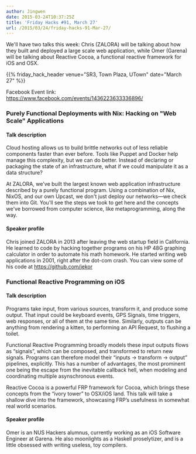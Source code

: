 ```yaml
---
author: Jingwen
date: 2015-03-24T10:37:25Z
title: 'Friday Hacks #91, March 27'
url: /2015/03/24/friday-hacks-91-Mar-27/
---
```


We'll have two talks this week: Chris (ZALORA) will be talking about how
they built and deployed a large scale web application, while Omer (Garena) will
be talking about Reactive Cocoa, a functional reactive framework for iOS and
OSX.

{{% friday_hack_header venue="SR3, Town Plaza, UTown" date="March 27" %}}

Facebook Event link: https://www.facebook.com/events/1436223633336896/

### Purely Functional Deployments with Nix: Hacking on "Web Scale" Applications
 
#### Talk description

Cloud hosting allows us to build brittle networks out of less reliable components faster than ever before. Tools like Puppet and Docker help manage this complexity, but we can do better. Instead of declaring or packaging the state of an infrastructure, what if we could manipulate it as a data structure?

At ZALORA, we've built the largest known web application infrastructure described by a purely functional program. Using a combination of Nix, NixOS, and our own Upcast, we don't just deploy our networks—we check them into Git. You'll see the steps we took to get here and the concepts we've borrowed from computer science, like metaprogramming, along the way.

#### Speaker profile

Chris joined ZALORA in 2013 after leaving the web startup field in California. He learned to code by hacking together programs on his HP 48G graphing calculator in order to automate his math homework. He started writing web applications in 2001, right after the dot-com crash. You can view some of his code at https://github.com/jekor

### Functional Reactive Programming on iOS
 
#### Talk description

Programs take input, from various sources, transform it, and produce some output. That input could be keyboard events, GPS Signals, time triggers, web responses, or all of them at the same time. Similarly, outputs can be anything from rendering a kitten, to performing an API Request, to flushing a toilet.

Functional Reactive Programming broadly models these input outputs flows as “signals”, which can be composed, and transformed to return new signals. Programs can therefore model their “inputs -> transform -> output” pipelines, explicitly. This has a number of advantages, the most prominent one being the escape from the inevitable callback hell, when modeling and coordinating multiple asynschronous events.

Reactive Cocoa is a powerful FRP framework for Cocoa, which brings these concepts from the “ivory tower” to OSX/iOS land. This talk will take a shallow dive into the framework, showcasing FRP’s usefulness in somewhat real world scenarios.

#### Speaker profile

Omer is an NUS Hackers alumnus, currently working as an iOS Software Engineer at Garena. He also moonlights as a Haskell proselytizer, and is a little obsessed with writing useless, toy compilers.
